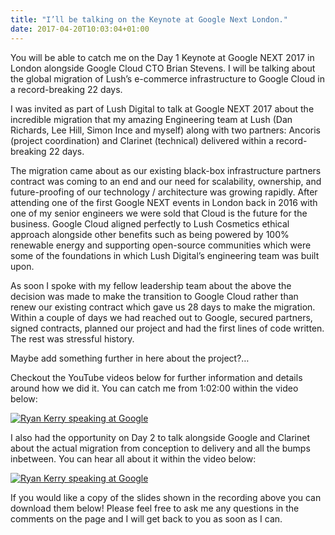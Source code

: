 ```yaml
---
title: "I’ll be talking on the Keynote at Google Next London."
date: 2017-04-20T10:03:04+01:00
---
```


You will be able to catch me on the Day 1 Keynote at Google NEXT 2017 in London alongside Google Cloud CTO Brian Stevens. I will be talking about the global migration of Lush’s e-commerce infrastructure to Google Cloud in a record-breaking 22 days.

I was invited as part of Lush Digital to talk at Google NEXT 2017 about the incredible migration that my amazing Engineering team at Lush (Dan Richards, Lee Hill, Simon Ince and myself) along with two partners: Ancoris (project coordination) and Clarinet (technical) delivered within a record-breaking 22 days.

The migration came about as our existing black-box infrastructure partners contract was coming to an end and our need for scalability, ownership, and future-proofing of our technology / architecture was growing rapidly. After attending one of the first Google NEXT events in London back in 2016 with one of my senior engineers we were sold that Cloud is the future for the business. Google Cloud aligned perfectly to Lush Cosmetics ethical approach alongside other benefits such as being powered by 100% renewable energy and supporting open-source communities which were some of the foundations in which Lush Digital’s engineering team was built upon.

As soon I spoke with my fellow leadership team about the above the decision was made to make the transition to Google Cloud rather than renew our existing contract which gave us 28 days to make the migration. Within a couple of days we had reached out to Google, secured partners, signed contracts, planned our project and had the first lines of code written. The rest was stressful history.

Maybe add something further in here about the project?…

Checkout the YouTube videos below for further information and details around how we did it. You can catch me from 1:02:00 within the video below:

[![Ryan Kerry speaking at Google](http://img.youtube.com/vi/dIb3vHKh8Kg/0.jpg)](http://www.youtube.com/watch?v=dIb3vHKh8Kg "Ryan Kerry speaking at Google")

I also had the opportunity on Day 2 to talk alongside Google and Clarinet about the actual migration from conception to delivery and all the bumps inbetween. You can hear all about it within the video below:

[![Ryan Kerry speaking at Google](http://img.youtube.com/vi/cmpM5QPGkAE/0.jpg)](http://www.youtube.com/watch?v=cmpM5QPGkAE "Ryan Kerry speaking at Google")

If you would like a copy of the slides shown in the recording above you can download them below! Please feel free to ask me any questions in the comments on the page and I will get back to you as soon as I can.